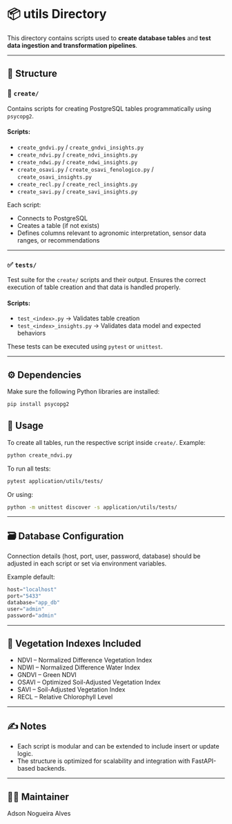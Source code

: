 
# 📦 utils Directory

This directory contains scripts used to **create database tables** and **test data ingestion and transformation pipelines**.

---

## 📁 Structure

### 🔧 `create/`

Contains scripts for creating PostgreSQL tables programmatically using `psycopg2`.

#### Scripts:
- `create_gndvi.py` / `create_gndvi_insights.py`
- `create_ndvi.py` / `create_ndvi_insights.py`
- `create_ndwi.py` / `create_ndwi_insights.py`
- `create_osavi.py` / `create_osavi_fenologico.py` / `create_osavi_insights.py`
- `create_recl.py` / `create_recl_insights.py`
- `create_savi.py` / `create_savi_insights.py`

Each script:
- Connects to PostgreSQL
- Creates a table (if not exists)
- Defines columns relevant to agronomic interpretation, sensor data ranges, or recommendations

---

### ✅ `tests/`

Test suite for the `create/` scripts and their output. Ensures the correct execution of table creation and that data is handled properly.

#### Scripts:
- `test_<index>.py` → Validates table creation
- `test_<index>_insights.py` → Validates data model and expected behaviors

These tests can be executed using `pytest` or `unittest`.

---

## ⚙️ Dependencies

Make sure the following Python libraries are installed:

```bash
pip install psycopg2
```

## 🚀 Usage

To create all tables, run the respective script inside `create/`. Example:

```bash
python create_ndvi.py
```

To run all tests:

```bash
pytest application/utils/tests/
```

Or using:

```bash
python -m unittest discover -s application/utils/tests/
```

---

## 🗃️ Database Configuration

Connection details (host, port, user, password, database) should be adjusted in each script or set via environment variables.

Example default:
```python
host="localhost"
port="5433"
database="app_db"
user="admin"
password="admin"
```

---

## 🧩 Vegetation Indexes Included

- NDVI – Normalized Difference Vegetation Index
- NDWI – Normalized Difference Water Index
- GNDVI – Green NDVI
- OSAVI – Optimized Soil-Adjusted Vegetation Index
- SAVI – Soil-Adjusted Vegetation Index
- RECL – Relative Chlorophyll Level

---

## ✍️ Notes

- Each script is modular and can be extended to include insert or update logic.
- The structure is optimized for scalability and integration with FastAPI-based backends.

---

## 👨‍🔬 Maintainer

Adson Nogueira Alves
